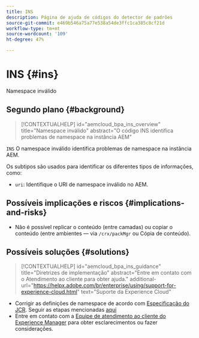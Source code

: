 ```yaml
---
title: INS
description: Página de ajuda de códigos do detector de padrões
source-git-commit: e469b546a75a77e538a54de3ffc1ca385c8cf21d
workflow-type: tm+mt
source-wordcount: '109'
ht-degree: 47%

---
```


# INS {#ins}

Namespace inválido

## Segundo plano {#background}

>[!CONTEXTUALHELP]
>id="aemcloud_bpa_ins_overview"
>title="Namespace inválido"
>abstract="O código INS identifica problemas de namespace na instância AEM"

`INS`  O namespace inválido identifica problemas de namespace na instância AEM.

Os subtipos são usados para identificar os diferentes tipos de informações, como:

* `uri`: Identifique o URI de namespace inválido no AEM.

## Possíveis implicações e riscos {#implications-and-risks}

* Não é possível replicar o conteúdo (entre camadas) ou copiar o conteúdo (entre ambientes — via `/crx/packMgr` ou Cópia de conteúdo).

## Possíveis soluções {#solutions}

>[!CONTEXTUALHELP]
>id="aemcloud_bpa_ins_guidance"
>title="Diretrizes de implementação"
>abstract="Entre em contato com o Atendimento ao cliente para obter ajuda."
>additional-url="https://helpx.adobe.com/br/enterprise/using/support-for-experience-cloud.html" text="Suporte da Experience Cloud"

* Corrigir as definições de namespace de acordo com [Especificação do JCR](https://developer.adobe.com/experience-manager/reference-materials/spec/jcr/1.0/4.5_Namespaces.html). Seguir as etapas mencionadas [aqui](https://experienceleaguecommunities.adobe.com/t5/adobe-experience-manager/how-can-i-delete-a-namespace-created-in-crx/td-p/225163)
* Entre em contato com a [Equipe de atendimento ao cliente do Experience Manager](https://helpx.adobe.com/br/enterprise/using/support-for-experience-cloud.html) para obter esclarecimentos ou fazer considerações.